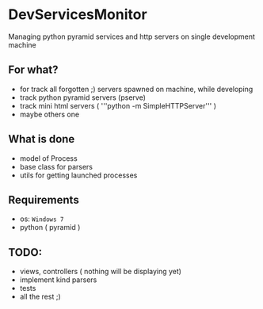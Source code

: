 # DevServicesMonitor
Managing python pyramid services and http servers on single development machine

## For what? ##

* for track all forgotten ;) servers spawned on machine, while developing
* track python pyramid servers (pserve)
* track mini html servers ( '''python -m SimpleHTTPServer''' )
* maybe others one

## What is done ##

* model of Process
* base class for parsers
* utils for getting launched processes 

## Requirements ##

* os: `Windows 7` 
* python ( pyramid )


## TODO: ##

* views, controllers ( nothing will be displaying yet)
* implement kind parsers
* tests
* all the rest  ;)

